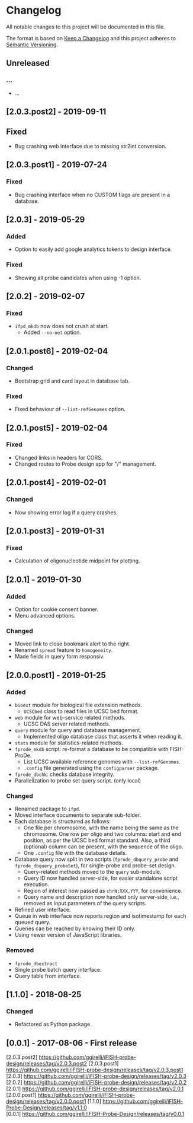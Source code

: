 # Changelog
All notable changes to this project will be documented in this file.

The format is based on [Keep a Changelog](http://keepachangelog.com/en/1.0.0/)
and this project adheres to [Semantic Versioning](http://semver.org/spec/v2.0.0.html).



## Unreleased
### ...
- ...


## [2.0.3.post2] - 2019-09-11
## Fixed
- Bug crashing web interface due to missing str2int conversion.


## [2.0.3.post1] - 2019-07-24
### Fixed
- Bug crashing interface when no CUSTOM flags are present in a database.



## [2.0.3] - 2019-05-29
### Added
- Option to easily add google analytics tokens to design interface.

### Fixed
- Showing all probe candidates when using -1 option.



## [2.0.2] - 2019-02-07
### Fixed
- `ifpd_mkdb` now does not crush at start.
    + Added `--no-net` option.



## [2.0.1.post6] - 2019-02-04
### Changed
- Bootstrap grid and card layout in database tab.

### Fixed
- Fixed behaviour of `--list-refGenomes` option.



## [2.0.1.post5] - 2019-02-04
### Fixed
- Changed links in headers for CORS.
- Changed routes to Probe design app for "/" management.



## [2.0.1.post4] - 2019-02-01
### Changed
- Now showing error log if a query crashes.



## [2.0.1.post3] - 2019-01-31
### Fixed
- Calculation of oligonucleotide midpoint for plotting.


## [2.0.1] - 2019-01-30
### Added
- Option for cookie consent banner.
- Menu advanced options.

### Changed
- Moved link to close bookmark alert to the right.
- Renamed `spread` feature to `homogeneity`.
- Made fields in query form responsiv.



## [2.0.0.post1] - 2019-01-25
### Added
- `bioext` module for biological file extension methods.
    + `UCSCbed` class to read files in UCSC bed format.
- `web` module for web-service related methods.
    + UCSC DAS server related methods.
- `query` module for query and database management.
    + Implemented oligo database class that asserts it when reading it.
- `stats` module for statistics-related methods.
- `fprode_mkdb` script: re-format a database to be compatible with FISH-ProDe.
    + List UCSC available reference genomes with `--list-refGenomes`.
    + `.config` file generated using the `configparser` package.
- `fprode_dbchk`: checks database integrity.
- Parallelization to probe set query script. (only local)

### Changed
- Renamed package to `ifpd`.
- Moved interface documents to separate sub-folder.
- Each database is structured as follows:
    + One file per chromosome, with the name being the same as the chromosome. One row per oligo and two columns: start and end position, as per the UCSC bed format standard. Also, a third (optional) column can be present, with the sequence of the oligo.
    + One `.config` file with the database details.
- Database query now split in two scripts (`fprode_dbquery_probe` and `fprode_dbquery_probeSet`), for single-probe and probe-set design.
    + Query-related methods moved to the `query` sub-module.
    + Query ID now handled server-side, for easier standalone script execution.
    + Region of interest now passed as `chrN:XXX,YYY`, for convenience.
    + Query name and description now handled only server-side, i.e., removed as input parameters of the query scripts.
- Refined user interface.
- Queue in web interface now reports region and isotimestamp for each queued query.
- Queries can be reached by knowing their ID only.
- Using newer version of JavaScript libraries.

### Removed
- `fprode_dbextract`
- Single probe batch query interface.
- Query table from interface.



## [1.1.0] - 2018-08-25
### Changed
- Refactored as Python package.



## [0.0.1] - 2017-08-06 - First release



[2.0.3.post2] https://github.com/ggirelli/iFISH-probe-design/releases/tag/v2.0.3.post2
[2.0.3.post1] https://github.com/ggirelli/iFISH-probe-design/releases/tag/v2.0.3.post1
[2.0.3] https://github.com/ggirelli/iFISH-probe-design/releases/tag/v2.0.3
[2.0.2] https://github.com/ggirelli/iFISH-probe-design/releases/tag/v2.0.2
[2.0.1] https://github.com/ggirelli/iFISH-probe-design/releases/tag/v2.0.1
[2.0.0.post1] https://github.com/ggirelli/iFISH-probe-design/releases/tag/v2.0.0.post1
[1.1.0] https://github.com/ggirelli/iFISH-Probe-Design/releases/tag/v1.1.0  
[0.0.1] https://github.com/ggirelli/iFISH-Probe-Design/releases/tag/v0.0.1  
